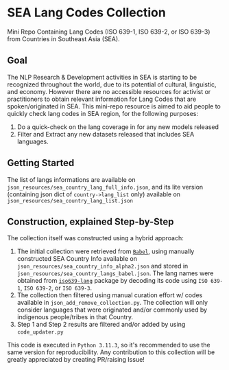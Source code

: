 # SEA Lang Codes Collection
Mini Repo Containing Lang Codes (ISO 639-1, ISO 639-2, or ISO 639-3) from Countries in Southeast Asia (SEA).

## Goal
The NLP Research & Development activities in SEA is starting to be recognized throughout the world, due to its potential of cultural, linguistic, and economy. However there are no accessible resources for activist or practitioners to obtain relevant information for Lang Codes that are spoken/originated in SEA.
This mini-repo resource is aimed to aid people to quickly check lang codes in SEA region, for the following purposes:
1. Do a quick-check on the lang coverage in for any new models released
2. Filter and Extract any new datasets released that includes SEA languages.

## Getting Started
The list of langs informations are available on ```json_resources/sea_country_lang_full_info.json```, and its lite version (containing json dict of ```country->lang_list``` only) available on ```json_resources/sea_country_lang_list.json```

## Construction, explained Step-by-Step
The collection itself was constructed using a hybrid approach:
1. The initial collection were retrieved from [```Babel```](https://babel.pocoo.org/en/latest/api/languages.html), using manually constructed SEA Country Info available on ```json_resources/sea_country_info_alpha2.json``` and stored in ```json_resources/sea_country_langs_babel.json```. The lang names were obtained from [```iso639-lang```](https://pypi.org/project/iso639-lang/) package by decoding its code using ```ISO 639-1```, ```ISO 639-2```, or ```ISO 639-3```.
2. The collection then filtered using manual curation effort w/ codes available in ```json_add_remove_collection.py```. The collection will only consider languages that were originated and/or commonly used by indigenous people/tribes in that Country.
3. Step 1 and Step 2 results are filtered and/or added by using ```code_updater.py```

This code is executed in ```Python 3.11.3```, so it's recommended to use the same version for reproducibility. Any contribution to this collection will be greatly appreciated by creating PR/raising Issue!
